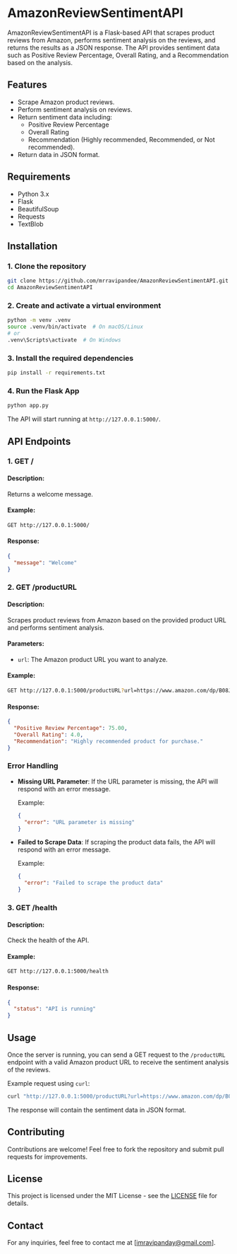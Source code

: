 
# AmazonReviewSentimentAPI

AmazonReviewSentimentAPI is a Flask-based API that scrapes product reviews from Amazon, performs sentiment analysis on the reviews, and returns the results as a JSON response. The API provides sentiment data such as Positive Review Percentage, Overall Rating, and a Recommendation based on the analysis.

## Features
- Scrape Amazon product reviews.
- Perform sentiment analysis on reviews.
- Return sentiment data including:
  - Positive Review Percentage
  - Overall Rating
  - Recommendation (Highly recommended, Recommended, or Not recommended).
- Return data in JSON format.

## Requirements
- Python 3.x
- Flask
- BeautifulSoup
- Requests
- TextBlob

## Installation

### 1. Clone the repository
```bash
git clone https://github.com/mrravipandee/AmazonReviewSentimentAPI.git
cd AmazonReviewSentimentAPI
```

### 2. Create and activate a virtual environment
```bash
python -m venv .venv
source .venv/bin/activate  # On macOS/Linux
# or
.venv\Scripts\activate  # On Windows
```

### 3. Install the required dependencies
```bash
pip install -r requirements.txt
```

### 4. Run the Flask App
```bash
python app.py
```

The API will start running at `http://127.0.0.1:5000/`.

## API Endpoints

### 1. **GET /**
#### Description:
Returns a welcome message.

#### Example:
```bash
GET http://127.0.0.1:5000/
```

#### Response:
```json
{
  "message": "Welcome"
}
```

### 2. **GET /productURL**
#### Description:
Scrapes product reviews from Amazon based on the provided product URL and performs sentiment analysis.

#### Parameters:
- `url`: The Amazon product URL you want to analyze.

#### Example:
```bash
GET http://127.0.0.1:5000/productURL?url=https://www.amazon.com/dp/B08J5F3G18
```

#### Response:
```json
{
  "Positive Review Percentage": 75.00,
  "Overall Rating": 4.0,
  "Recommendation": "Highly recommended product for purchase."
}
```

### Error Handling

- **Missing URL Parameter**: If the URL parameter is missing, the API will respond with an error message.
  
  Example:
  ```json
  {
    "error": "URL parameter is missing"
  }
  ```

- **Failed to Scrape Data**: If scraping the product data fails, the API will respond with an error message.
  
  Example:
  ```json
  {
    "error": "Failed to scrape the product data"
  }
  ```

### 3. **GET /health**
#### Description:
Check the health of the API.

#### Example:
```bash
GET http://127.0.0.1:5000/health
```

#### Response:
```json
{
  "status": "API is running"
}
```

## Usage

Once the server is running, you can send a GET request to the `/productURL` endpoint with a valid Amazon product URL to receive the sentiment analysis of the reviews.

Example request using `curl`:
```bash
curl "http://127.0.0.1:5000/productURL?url=https://www.amazon.com/dp/B08J5F3G18"
```

The response will contain the sentiment data in JSON format.

## Contributing

Contributions are welcome! Feel free to fork the repository and submit pull requests for improvements.

## License

This project is licensed under the MIT License - see the [LICENSE](LICENSE) file for details.

## Contact

For any inquiries, feel free to contact me at [imravipanday@gmail.com].
